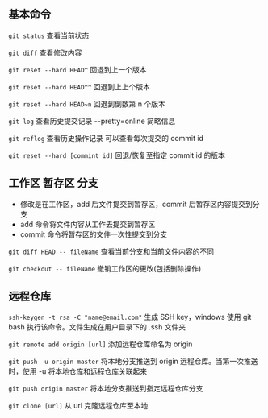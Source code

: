 ## 基本命令
` git status ` 查看当前状态


` git diff ` 查看修改内容


` git reset --hard HEAD^ ` 回退到上一个版本


` git reset --hard HEAD^^ ` 回退到上上个版本


` git reset --hard HEAD~n ` 回退到倒数第 n 个版本


` git log ` 查看历史提交记录 --pretty=online 简略信息


` git reflog ` 查看历史操作记录 可以查看每次提交的 commit id


` git reset --hard [commint id] ` 回退/恢复至指定 commit id 的版本


## 工作区 暂存区 分支

* 修改是在工作区，add 后文件提交到暂存区，commit 后暂存区内容提交到分支
* add 命令将文件内容从工作去提交到暂存区
* commit 命令将暂存区的文件一次性提交到分支


` git diff HEAD -- fileName ` 查看当前分支和当前文件内容的不同


` git checkout -- fileName ` 撤销工作区的更改(包括删除操作)




## 远程仓库


` ssh-keygen -t rsa -C "name@email.com" ` 生成 SSH key，windows 使用 git bash 执行该命令。文件生成在用户目录下的 .ssh 文件夹


` git remote add origin [url] ` 添加远程仓库命名为 origin 


` git push -u origin master ` 将本地分支推送到 origin 远程仓库。当第一次推送时，使用 -u 将本地仓库和远程仓库关联起来


` git push origin master ` 将本地分支推送到指定远程仓库分支 


` git clone [url] ` 从 url 克隆远程仓库至本地